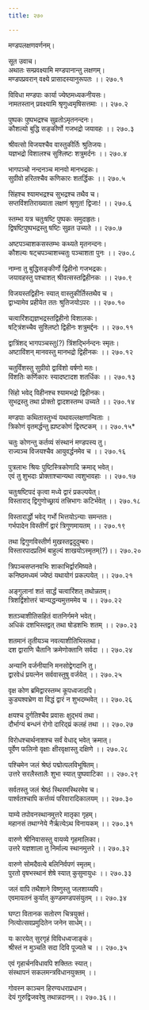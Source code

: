 ```yaml
---
title: २७०

---
```

मण्डपलक्षणवर्णनम्।  
  
सूत उवाच।  
अथातः सम्प्रवक्ष्यामि मण्डपानान्तु लक्षणम्।  
मण्डपप्रवरान् वक्ष्ये प्रासादस्यानुरूपतः ।। २७०.१  
  
विविधा मण्डपाः कार्या ज्येष्ठमध्यकनीयसः।  
नामतस्तान् प्रवक्ष्यामि श्रृणुध्वमृषिसत्तमाः ।। २७०.२  
  
पुष्पकः पुष्पभद्रश्च सुव्रतोऽमृतनन्दनः।  
कौशल्यो बुद्धि सङ्कीर्णो गजभद्रो जयावहः ।। २७०.३  
  
श्रीवत्सो विजयश्चैव वास्तुकीर्तिः श्रुतिजयः।  
यज्ञभद्रो विशालश्च सुश्लिष्टः शत्रुमर्दनः ।। २७०.४  
  
भागपञ्चो नन्दनञ्च मानवो मानभद्रकः।  
सुग्रीवो हरितश्चैव कणिकारः शतर्द्धिकः ।। २७०.५  
  
सिंहश्च श्यामभद्रश्च सुभद्रश्च तथैव च।  
सप्तविंशतिराख्याता लक्षणं श्रृणुत! द्विजाः! ।। २७०.६  
  
स्तम्भा यत्र चतुःषष्टि पुष्पकः समुदाहृतः।  
द्विषष्टिपुष्पभद्रस्तु षष्टिः सुव्रत उच्यते ।। २७०.७  
  
अष्टपञ्चाशकसस्तम्भः कथ्यते मृतनन्दनः।  
कौशल्यः षट्चपञ्चाशच्चतुः पञ्चाशता पुनः ।। २७०.८  
  
नाम्ना तु बुद्धिसङ्कीर्णो द्विहीनो गजभद्रकः।  
जयावहस्तु पश्चाशत् श्रीवत्सस्तद्विहीनकः ।। २७०.९  
  
विजयस्तद्विहीनः स्यात् वास्तुकीर्तिस्तथैव च ।  
द्वाभ्यामेव प्रहीयेत ततः श्रुतिजयोऽपरः ।। २७०.१०  
  
चत्वारिंशद्यज्ञभद्रस्तद्विहीनो विशालकः।  
षट्त्रिंशच्चैव सुश्लिष्टो द्विहीनः शत्रुमर्द्दनः ।। २७०.११  
  
द्वात्रिंशद् भागपञ्चस्तु(?) त्रिंशद्भिर्नन्दनः स्मृतः।  
अष्टाविंशन् मानवस्तु मानभद्रो द्विहीनकः ।। २७०.१२  
  
चतुर्विंशस्तु सुग्रीवो द्वाविंशो वर्षणो मतः।  
विंशतिः कर्णिकारः स्यादष्टादश शतर्धिकः ।। २७०.१३  
  
सिंहो भवेद् विहीनश्च श्यामभद्रो द्विहीनकः।  
सुभद्रस्तु तथा प्रोक्तो द्वादशस्तम्भ उच्यते ।। २७०.१४  
  
मण्डपाः कथितास्तुभ्यं यथावल्लक्षणान्विताः ।  
त्रिकोणं वृतमर्द्धन्तु ह्यष्टकोणं द्विरष्टकम् ।। २७०.१५*  
  
चतुः कोणन्तु कर्तव्यं संस्थानं मण्डपस्य तु।  
राज्यञ्च विजयश्चैव आयुवर्द्धनमेव च ।। २७०.१६  
  
पुत्रलाभः श्रियः पुष्टिस्त्रिकोणादि क्रमाद् भवेत्।  
एवं तु शुभदाः प्रोक्ताश्चान्यथा त्वशुभावहाः ।। २७०.१७  
  
चतुःषष्टिपदं कृत्वा मध्ये द्वारं प्रकल्पयेत्।  
विस्ताराद् द्विगुणोच्छ्रायं तत्त्रिभागः कटिर्भवेत् ।। २७०.१८  
  
विस्तारार्द्धो भवेद् गर्भो भित्तयोऽन्याः समन्ततः।  
गर्भपादेन विस्तीर्णं द्वारं त्रिगुणमायतम् ।। २७०.१९  
  
तथा द्विगुणविस्तीर्ण मुखस्तद्वदुदुम्बरः।  
विस्तारपादप्रतिमं बाहुल्यं शाखयोऽस्मृतम्(?)।। २७०.२०  
  
त्रिपञ्चसप्तनवभिः शाकाभिर्द्वारमिष्यते।  
कनिष्ठमध्यमं ज्येष्ठं यथायोगं प्रकल्पयेत् ।। २७०.२१  
  
अङ्गुलानां शतं सार्द्धं चत्वारिंशत् तथोन्नतम्।  
त्रिशद्विंशोत्तरं चान्यद्धन्यमुत्तममेव च ।। २७०.२२  
  
शतञ्चाशीतिसहितं वातनिर्गमने भवेत्।  
अधिकं दशभिस्तद्वत् तथा षोडशभिः शतम् ।। २७०.२३  
  
शतमानं तृतीयञ्च नवत्याशीतिभिस्तथा।  
दश द्वाराणि चैतानि क्रमेणोक्तानि सर्वदा ।। २७०.२४  
  
अन्यानि वर्जनीयानि मनसोद्वेगदानि तु।  
द्वारवेधं प्रयत्नेन सर्ववास्तुषु वर्जयेत् ।। २७०.२५  
  
वृक्ष कोण ब्रमिद्वारस्तम्भ कूपध्वजादपि।  
कुड्यश्वभ्रेण वा विद्धं द्वारं न शुभदम्भवेत् ।। २७०.२६  
  
क्षयश्च दुर्गतिश्चैव प्रवासः क्षुद्भयं तथा।  
दौर्भाग्यं बन्धनं रोगो दारिद्‌य्रं कलहं तथा ।। २७०.२७  
  
विरोधश्चार्थनाशश्च सर्वं वेधाद् भवेत् क्रमात्।  
पूर्वेण फलिनो वृक्षाः क्षीरवृक्षास्तु दक्षिणे ।। २७०.२८  
  
पश्चिमेन जलं श्रेष्ठं पद्मोत्पलविभूषितम्।  
उत्तरे सरलैस्तालैः शुभा स्यात् पुष्पवाटिका ।। २७०.२९  
  
सर्वतस्तु जलं श्रेष्ठं स्थिरमस्थिरमेव च।  
पार्श्वतश्चापि कर्त्तव्यं परिवारादिकालयम् ।। २७०.३०  
  
याम्ये तपोवनस्थानमुत्तरे मातृका गृहम्।  
महानसं तथाग्नेये नैर्ऋत्येऽथ विनायकम् ।। २७०.३१  
  
वारुणे श्रीनिवासस्तु वायव्ये गृहमालिका।  
उत्तरे यज्ञशाला तु निर्माल्य स्थानमुत्तरे ।। २७०.३२  
  
वारुणे सोमदैवत्ये बलिनिर्वपणं स्मृतम्।  
पुरतो वृषभस्थानं शेषे स्यात् कुसुमायुधः ।। २७०.३३  
  
जलं वापि तथैशाने विष्णुस्तु जलशाय्यपि।  
एवमायतनं कुर्यात् कुण्डमण्डपसंयुतम् ।। २७०.३४  
  
घण्टा वितानक सतोरण चित्रयुक्तं।  
नित्योत्सवप्रमुदितेन जनेन सार्धम्।।  
  
यः कारयेत् सुरगृहं विविधध्वजाङ्कं।  
श्रीस्तं न मुञ्चति सदा दिवि पूज्यते च ।। २७०.३५  
  
एवं गृहार्चनविधावपि शक्तितः स्यात्।  
संस्थापनं सकलमन्त्रविधानयुक्तम् ।।  
  
गोवस्न काञ्चन हिरण्यधराप्रधान।  
देयं गुरुद्विजवरेषु तथान्नदानम्।। २७०.३६।।